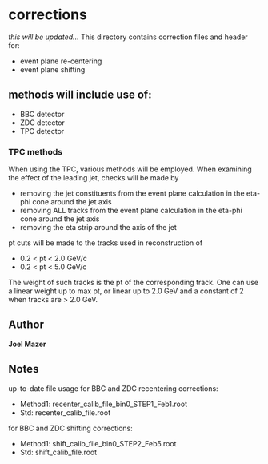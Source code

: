 # corrections
*this will be updated...*
This directory contains correction files and header for:
* event plane re-centering
* event plane shifting

## methods will include use of:
* BBC detector
* ZDC detector
* TPC detector

### TPC methods
When using the TPC, various methods will be employed.  When examining the effect of the leading jet, checks will be made by
* removing the jet constituents from the event plane calculation in the eta-phi cone around the jet axis
* removing ALL tracks from the event plane calculation in the eta-phi cone around the jet axis
* removing the eta strip around the axis of the jet

pt cuts will be made to the tracks used in reconstruction of
* 0.2 < pt < 2.0 GeV/c
* 0.2 < pt < 5.0 GeV/c

The weight of such tracks is the pt of the corresponding track.  One can use a linear weight up to max pt, or linear up to 2.0 GeV and a constant of 2 when tracks are > 2.0 GeV.

## Author
**Joel Mazer**

## Notes
up-to-date file usage
for BBC and ZDC recentering corrections:
* Method1: recenter_calib_file_bin0_STEP1_Feb1.root
* Std: recenter_calib_file.root

for BBC and ZDC shifting corrections:
* Method1: shift_calib_file_bin0_STEP2_Feb5.root
* Std: shift_calib_file.root

